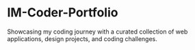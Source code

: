 # IM-Coder-Portfolio
Showcasing my coding journey with a curated collection of web applications, design projects, and coding challenges.
